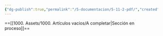 ```yaml
---
{"dg-publish":true,"permalink":"/5-documentacion/5-11-2-pdf/","created":"2024-12-27T14:45:50.031-03:00","updated":"2025-01-28T19:23:41.125-03:00"}
---
```


==[[1000. Assets/1000. Artículos vacíos/A completar\|Sección en proceso]]==
